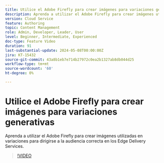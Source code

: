 ```yaml
---
title: Utilice el Adobe Firefly para crear imágenes para variaciones generativas
description: Aprenda a utilizar el Adobe Firefly para crear imágenes utilizadas en variaciones para dirigirse a la audiencia correcta en los Edge Delivery Services.
version: Cloud Service
feature: Authoring
topic: Content Management
role: Admin, Developer, Leader, User
level: Beginner, Intermediate, Experienced
doc-type: Feature Video
duration: 91
last-substantial-update: 2024-05-08T00:00:00Z
jira: KT-15432
source-git-commit: 43a8b1eb7e714b27972c0ea2b1327ab8db044d25
workflow-type: tm+mt
source-wordcount: '60'
ht-degree: 0%

---
```



# Utilice el Adobe Firefly para crear imágenes para variaciones generativas

Aprenda a utilizar el Adobe Firefly para crear imágenes utilizadas en variaciones para dirigirse a la audiencia correcta en los Edge Delivery Services.

>[!VIDEO](https://video.tv.adobe.com/v/3428794/?learn=on)
